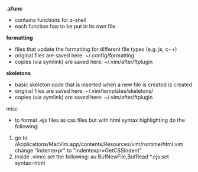 **.zfunc**
 - contains functions for z-shell
 - each function has to be put in its own file

 **formatting**
 - files that update the formatting for different file types (e.g. js, c++)
 - original files are saved here: ~/.config/formatting
 - copies (via symlink) are saved here: ~/.vim/after/ftplugin

**skeletons**
 - basic skeleton code that is inserted when a new file is created is created
 - original files are saved here: ~/.vim/templates/skeletons/
 - copies (via symlink) are saved here: ~/.vim/after/ftplugin

misc
 - to format .ejs files as css files but with html syntax highlighting do the following:
  1) go to /Applications/MacVim.app/contents/Resources/vim/runtime/html.vim
  change "indentexpr" to "indentexpr=GetCSSIndent"
  2) inside .vimrc set the following:  au BufNewFile,BufRead *.ejs set syntax=html 
